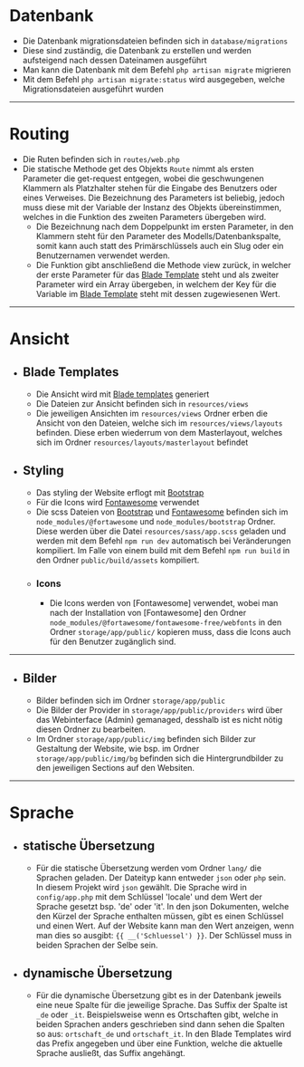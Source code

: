 # Datenbank
- Die Datenbank migrationsdateien befinden sich in `database/migrations`
- Diese sind zuständig, die Datenbank zu erstellen und werden aufsteigend nach dessen Dateinamen ausgeführt
- Man kann die Datenbank mit dem Befehl `php artisan migrate` migrieren
- Mit dem Befehl `php artisan migrate:status` wird ausgegeben, welche Migrationsdateien ausgeführt wurden

----

# Routing
- Die Ruten befinden sich in `routes/web.php`
- Die statische Methode get des Objekts `Route` nimmt als ersten Parameter die get-request entgegen, wobei die geschwungenen Klammern als Platzhalter stehen für die Eingabe des Benutzers oder eines Verweises. Die Bezeichnung des Parameters ist beliebig, jedoch muss diese mit der Variable der Instanz des Objekts übereinstimmen, welches in die Funktion des zweiten Parameters übergeben wird.
	- Die Bezeichnung nach dem Doppelpunkt im ersten Parameter, in den Klammern steht für den Parameter des Modells/Datenbankspalte, somit kann auch statt des Primärschlüssels auch ein Slug oder ein Benutzernamen verwendet werden.
	- Die Funktion gibt anschließend die Methode view zurück, in welcher der erste Parameter für das [Blade Template](/https://laravel.com/docs/9.x/blade "Blade templates") steht und als zweiter Parameter wird ein Array übergeben, in welchem der Key für die Variable im [Blade Template](/https://laravel.com/docs/9.x/blade "Blade templates") steht mit dessen zugewiesenen Wert.

----

# Ansicht
- ## Blade Templates
	- Die Ansicht wird mit [Blade templates](/https://laravel.com/docs/9.x/blade "Blade templates") generiert
	- Die Dateien zur Ansicht befinden sich in `resources/views`
	- Die jeweiligen Ansichten im `resources/views` Ordner erben die Ansicht von den Dateien, welche sich im `resources/views/layouts` befinden. Diese erben wiederrum von dem Masterlayout, welches sich im Ordner `resources/layouts/masterlayout` befindet
- ## Styling
	- Das styling der Website erflogt mit [Bootstrap](https://getbootstrap.com/ "Bootstrap")
	- Für die Icons wird [Fontawesome](https://github.com/FortAwesome/Font-Awesome "Fontawesome") verwendet
	- Die scss Dateien von [Bootstrap](https://getbootstrap.com/ "Bootstrap") und [Fontawesome](https://github.com/FortAwesome/Font-Awesome "Fontawesome") befinden sich im `node_modules/@fortawesome` und `node_modules/bootstrap` Ordner. Diese werden über die Datei `resources/sass/app.scss` geladen und werden mit dem Befehl `npm run dev` automatisch bei Veränderungen kompiliert. Im Falle von einem build mit dem Befehl `npm run build` in den Ordner `public/build/assets` kompiliert.
    - ### Icons
        - Die Icons werden von [Fontawesome] verwendet, wobei man nach der Installation von [Fontawesome] den Ordner `node_modules/@fortawesome/fontawesome-free/webfonts` in den Ordner `storage/app/public/` kopieren muss, dass die Icons auch für den Benutzer zugänglich sind.

----

- ## Bilder
    - Bilder befinden sich im Ordner `storage/app/public`
    - Die Bilder der Provider in `storage/app/public/providers` wird über das Webinterface (Admin) gemanaged, desshalb ist es nicht nötig diesen Ordner zu bearbeiten.
    - Im Ordner `storage/app/public/img` befinden sich Bilder zur Gestaltung der Website, wie bsp. im Ordner `storage/app/public/img/bg` befinden sich die Hintergrundbilder zu den jeweiligen Sections auf den Websiten.

----

# Sprache
- ## statische Übersetzung
    - Für die statische Übersetzung werden vom Ordner `lang/` die Sprachen geladen. Der Dateityp kann entweder `json` oder `php` sein. In diesem Projekt wird `json` gewählt. Die Sprache wird in `config/app.php` mit dem Schlüssel 'locale' und dem Wert der Sprache gesetzt bsp. 'de' oder 'it'. In den json Dokumenten, welche den Kürzel der Sprache enthalten müssen, gibt es einen Schlüssel und einen Wert. Auf der Website kann man den Wert anzeigen, wenn man dies so ausgibt: `{{ __('Schluessel') }}`. Der Schlüssel muss in beiden Sprachen der Selbe sein.
- ## dynamische Übersetzung
    - Für die dynamische Übersetzung gibt es in der Datenbank jeweils eine neue Spalte für die jeweilige Sprache. Das Suffix der Spalte ist `_de` oder `_it`. Beispielsweise wenn es Ortschaften gibt, welche in beiden Sprachen anders geschrieben sind dann sehen die Spalten so aus: `ortschaft_de` und `ortschaft_it`. In den Blade Templates wird das Prefix angegeben und über eine Funktion, welche die aktuelle Sprache ausließt, das Suffix angehängt.
